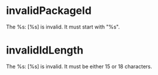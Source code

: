# invalidPackageId

The %s: [%s] is invalid. It must start with "%s".

# invalidIdLength

The %s: [%s] is invalid. It must be either 15 or 18 characters.
